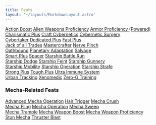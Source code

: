 ```yaml
---
title: Feats
layout: '~/layouts/MarkdownLayout.astro'
---
```

<div class="border-t border-slate-200 dark:border-slate-700 mb-16">
  <!-- Row 1 -->
  <div class="flex flex-wrap border-b border-slate-200 dark:border-slate-700">
    <a href="/future.d20.srd/feats/action.boost" class="flex items-center h-16 px-4 hover:underline w-full lg:w-1/3">Action Boost</a>
    <a href="/future.d20.srd/feats/alien.weapons.proficiency" class="flex items-center h-16 px-4 hover:underline w-full lg:w-1/3 border-t lg:border-t-0 lg:border-l border-slate-200 dark:border-slate-700">Alien Weapons Proficiency</a>
    <a href="/future.d20.srd/feats/armor.proficiency.powered" class="flex items-center h-16 px-4 hover:underline w-full lg:w-1/3 border-t lg:border-t-0 lg:border-l border-slate-200 dark:border-slate-700">Armor Proficiency (Powered)</a>
  </div>
  <!-- Row 2 -->
  <div class="flex flex-wrap border-b border-slate-200 dark:border-slate-700">
    <a href="/future.d20.srd/feats/charismatic.plus" class="flex items-center h-16 px-4 hover:underline w-full lg:w-1/3">Charismatic Plus</a>
    <a href="/future.d20.srd/feats/craft.cybernetics" class="flex items-center h-16 px-4 hover:underline w-full lg:w-1/3 border-t lg:border-t-0 lg:border-l border-slate-200 dark:border-slate-700">Craft Cybernetics</a>
    <a href="/future.d20.srd/feats/cybernetic.surgery" class="flex items-center h-16 px-4 hover:underline w-full lg:w-1/3 border-t lg:border-t-0 lg:border-l border-slate-200 dark:border-slate-700">Cybernetic Surgery</a>
  </div>
    <!-- ... and so on for the rest of the Feats list ... -->
  <div class="flex flex-wrap border-b border-slate-200 dark:border-slate-700">
    <a href="/future.d20.srd/feats/cybertaker" class="flex items-center h-16 px-4 hover:underline w-full lg:w-1/3">Cybertaker</a>
    <a href="/future.d20.srd/feats/dedicated.plus" class="flex items-center h-16 px-4 hover:underline w-full lg:w-1/3 border-t lg:border-t-0 lg:border-l border-slate-200 dark:border-slate-700">Dedicated Plus</a>
    <a href="/future.d20.srd/feats/fast.plus" class="flex items-center h-16 px-4 hover:underline w-full lg:w-1/3 border-t lg:border-t-0 lg:border-l border-slate-200 dark:border-slate-700">Fast Plus</a>
  </div>
  <div class="flex flex-wrap border-b border-slate-200 dark:border-slate-700">
    <a href="/future.d20.srd/feats/jack.of.all.trades" class="flex items-center h-16 px-4 hover:underline w-full lg:w-1/3">Jack of all Trades</a>
    <a href="/future.d20.srd/feats/mastercrafter" class="flex items-center h-16 px-4 hover:underline w-full lg:w-1/3 border-t lg:border-t-0 lg:border-l border-slate-200 dark:border-slate-700">Mastercrafter</a>
    <a href="/future.d20.srd/feats/nerve.pinch" class="flex items-center h-16 px-4 hover:underline w-full lg:w-1/3 border-t lg:border-t-0 lg:border-l border-slate-200 dark:border-slate-700">Nerve Pinch</a>
  </div>
  <div class="flex flex-wrap border-b border-slate-200 dark:border-slate-700">
    <a href="/future.d20.srd/feats/oathbound" class="flex items-center h-16 px-4 hover:underline w-full lg:w-1/3">Oathbound</a>
    <a href="/future.d20.srd/feats/planetary.adaptation" class="flex items-center h-16 px-4 hover:underline w-full lg:w-1/3 border-t lg:border-t-0 lg:border-l border-slate-200 dark:border-slate-700">Planetary Adaptation</a>
    <a href="/future.d20.srd/feats/salvage" class="flex items-center h-16 px-4 hover:underline w-full lg:w-1/3 border-t lg:border-t-0 lg:border-l border-slate-200 dark:border-slate-700">Salvage</a>
  </div>
  <div class="flex flex-wrap border-b border-slate-200 dark:border-slate-700">
    <a href="/future.d20.srd/feats/smart.plus" class="flex items-center h-16 px-4 hover:underline w-full lg:w-1/3">Smart Plus</a>
    <a href="/future.d20.srd/feats/spacer" class="flex items-center h-16 px-4 hover:underline w-full lg:w-1/3 border-t lg:border-t-0 lg:border-l border-slate-200 dark:border-slate-700">Spacer</a>
    <a href="/future.d20.srd/feats/starship.battle.run" class="flex items-center h-16 px-4 hover:underline w-full lg:w-1/3 border-t lg:border-t-0 lg:border-l border-slate-200 dark:border-slate-700">Starship Battle Run</a>
  </div>
  <div class="flex flex-wrap border-b border-slate-200 dark:border-slate-700">
    <a href="/future.d20.srd/feats/starship.dodge" class="flex items-center h-16 px-4 hover:underline w-full lg:w-1/3">Starship Dodge</a>
    <a href="/future.d20.srd/feats/starship.feint" class="flex items-center h-16 px-4 hover:underline w-full lg:w-1/3 border-t lg:border-t-0 lg:border-l border-slate-200 dark:border-slate-700">Starship Feint</a>
    <a href="/future.d20.srd/feats/starship.gunnery" class="flex items-center h-16 px-4 hover:underline w-full lg:w-1/3 border-t lg:border-t-0 lg:border-l border-slate-200 dark:border-slate-700">Starship Gunnery</a>
  </div>
  <div class="flex flex-wrap border-b border-slate-200 dark:border-slate-700">
    <a href="/future.d20.srd/feats/starship.mobility" class="flex items-center h-16 px-4 hover:underline w-full lg:w-1/3">Starship Mobility</a>
    <a href="/future.d20.srd/feats/starship.operation" class="flex items-center h-16 px-4 hover:underline w-full lg:w-1/3 border-t lg:border-t-0 lg:border-l border-slate-200 dark:border-slate-700">Starship Operation</a>
    <a href="/future.d20.srd/feats/starship.strafe" class="flex items-center h-16 px-4 hover:underline w-full lg:w-1/3 border-t lg:border-t-0 lg:border-l border-slate-200 dark:border-slate-700">Starship Strafe</a>
  </div>
  <div class="flex flex-wrap border-b border-slate-200 dark:border-slate-700">
    <a href="/future.d20.srd/feats/strong.plus" class="flex items-center h-16 px-4 hover:underline w-full lg:w-1/3">Strong Plus</a>
    <a href="/future.d20.srd/feats/tough.plus" class="flex items-center h-16 px-4 hover:underline w-full lg:w-1/3 border-t lg:border-t-0 lg:border-l border-slate-200 dark:border-slate-700">Tough Plus</a>
    <a href="/future.d20.srd/feats/ultra.immune.system" class="flex items-center h-16 px-4 hover:underline w-full lg:w-1/3 border-t lg:border-t-0 lg:border-l border-slate-200 dark:border-slate-700">Ultra Immune System</a>
  </div>
  <div class="flex flex-wrap border-b border-slate-200 dark:border-slate-700">
    <a href="/future.d20.srd/feats/urban.tracking" class="flex items-center h-16 px-4 hover:underline w-full lg:w-1/3">Urban Tracking</a>
    <a href="/future.d20.srd/feats/xenomedic" class="flex items-center h-16 px-4 hover:underline w-full lg:w-1/3 border-t lg:border-t-0 lg:border-l border-slate-200 dark:border-slate-700">Xenomedic</a>
    <a href="/future.d20.srd/feats/zero.g.training" class="flex items-center h-16 px-4 hover:underline w-full lg:w-1/3 border-t lg:border-t-0 lg:border-l border-slate-200 dark:border-slate-700">Zero-G Training</a>
  </div>
</div>

### Mecha-Related Feats

<div class="border-t border-slate-200 dark:border-slate-700">
  <!-- Mecha rows -->
  <div class="flex flex-wrap border-b border-slate-200 dark:border-slate-700">
    <a href="/future.d20.srd/feats/mecha.related.feats/advanced.mecha.operation" class="flex items-center h-16 px-4 hover:underline w-full lg:w-1/3">Advanced Mecha Operation</a>
    <a href="/future.d20.srd/feats/mecha.related.feats/hair.trigger" class="flex items-center h-16 px-4 hover:underline w-full lg:w-1/3 border-t lg:border-t-0 lg:border-l border-slate-200 dark:border-slate-700">Hair Trigger</a>
    <a href="/future.d20.srd/feats/mecha.related.feats/mecha.crush" class="flex items-center h-16 px-4 hover:underline w-full lg:w-1/3 border-t lg:border-t-0 lg:border-l border-slate-200 dark:border-slate-700">Mecha Crush</a>
  </div>
  <div class="flex flex-wrap border-b border-slate-200 dark:border-slate-700">
    <a href="/future.d20.srd/feats/mecha.related.feats/mecha.fling" class="flex items-center h-16 px-4 hover:underline w-full lg:w-1/3">Mecha Fling</a>
    <a href="/future.d20.srd/feats/mecha.related.feats/mecha.operation" class="flex items-center h-16 px-4 hover:underline w-full lg:w-1/3 border-t lg:border-t-0 lg:border-l border-slate-200 dark:border-slate-700">Mecha Operation</a>
    <a href="/future.d20.srd/feats/mecha.related.feats/mecha.sweep" class="flex items-center h-16 px-4 hover:underline w-full lg:w-1/3 border-t lg:border-t-0 lg:border-l border-slate-200 dark:border-slate-700">Mecha Sweep</a>
  </div>
  <div class="flex flex-wrap border-b border-slate-200 dark:border-slate-700">
    <a href="/future.d20.srd/feats/mecha.related.feats/mecha.trample" class="flex items-center h-16 px-4 hover:underline w-full lg:w-1/3">Mecha Trample</a>
    <a href="/future.d20.srd/feats/mecha.related.feats/mecha.weapon.boost" class="flex items-center h-16 px-4 hover:underline w-full lg:w-1/3 border-t lg:border-t-0 lg:border-l border-slate-200 dark:border-slate-700">Mecha Weapon Boost</a>
    <a href="/future.d20.srd/feats/mecha.related.feats/mecha.weapon.proficiency" class="flex items-center h-16 px-4 hover:underline w-full lg:w-1/3 border-t lg:border-t-0 lg:border-l border-slate-200 dark:border-slate-700">Mecha Weapon Proficiency</a>
  </div>
  <!-- Final row with 2 items -->
  <div class="flex flex-wrap border-b border-slate-200 dark:border-slate-700">
    <a href="/future.d20.srd/feats/mecha.related.feats/stun.mecha" class="flex items-center h-16 px-4 hover:underline w-full lg:w-1/3">Stun Mecha</a>
    <a href="/future.d20.srd/feats/mecha.related.feats/thruster.blast" class="flex items-center h-16 px-4 hover:underline w-full lg:w-1/3 border-t lg:border-t-0 lg:border-l border-slate-200 dark:border-slate-700">Thruster Blast</a>
    <a href="" class="flex items-center h-16 px-4 hover:underline w-full lg:w-1/3 border-t lg:border-t-0 lg:border-l border-slate-200 dark:border-slate-700"></a>
  </div>
</div>